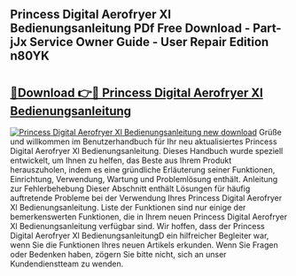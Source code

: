 ## Princess Digital Aerofryer Xl Bedienungsanleitung PDf Free Download - Part-jJx Service Owner Guide - User Repair Edition n80YK

# <h2><a href="http://df53k1q.blite.top/?on=Princess+Digital+Aerofryer+Xl+Bedienungsanleitung">🔗Download 👉🔴 Princess Digital Aerofryer Xl Bedienungsanleitung</a></h2>

[![Princess Digital Aerofryer Xl Bedienungsanleitung new download](https://i.imgur.com/lujVjoI.png)](http://df53k1q.blite.top/?on=Princess+Digital+Aerofryer+Xl+Bedienungsanleitung)
Grüße und willkommen im Benutzerhandbuch für Ihr neu aktualisiertes Princess Digital Aerofryer Xl Bedienungsanleitung. Dieses Handbuch wurde speziell entwickelt, um Ihnen zu helfen, das Beste aus Ihrem Produkt herauszuholen, indem es eine gründliche Erläuterung seiner Funktionen, Einrichtung, Verwendung, Wartung und Problemlösung enthält. Anleitung zur Fehlerbehebung Dieser Abschnitt enthält Lösungen für häufig auftretende Probleme bei der Verwendung Ihres Princess Digital Aerofryer Xl Bedienungsanleitung. Liste der Funktionen sind nur einige der bemerkenswerten Funktionen, die in Ihrem neuen Princess Digital Aerofryer Xl Bedienungsanleitung verfügbar sind. Wir hoffen, dass der Princess Digital Aerofryer Xl BedienungsanleitungD ein hilfreicher Begleiter war, wenn Sie die Funktionen Ihres neuen Artikels erkunden. Wenn Sie Fragen oder Bedenken haben, zögern Sie bitte nicht, sich an unser Kundendienstteam zu wenden.
